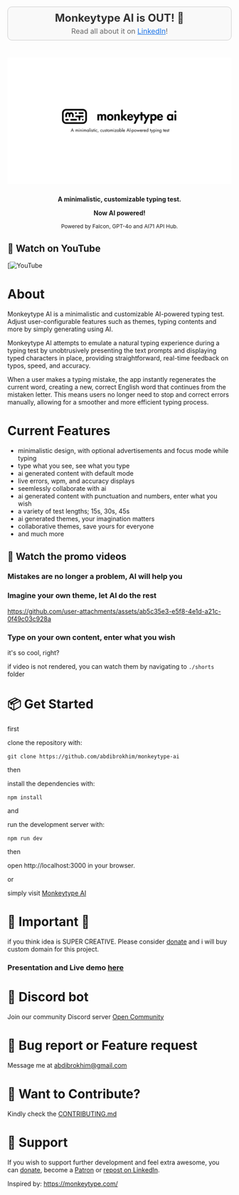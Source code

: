 <div align="center" style="padding: 10px; border: 1px solid #ccc; background-color: #f9f9f9; border-radius: 10px; margin-bottom: 20px;">
    <h2 style="margin: 0; font-size: 24px; color: #333;">Monkeytype AI is OUT! 🎉</h2>
    <p style="margin: 5px 0 0 0; font-size: 16px; color: #666;">Read all about it on <a href="" style="text-decoration: underline; color: #1a73e8;"> LinkedIn</a>!</p>
</div>

<!-- markdownlint-disable MD030 -->

# [![Monkeytype AI](./img/promo.png)](https://monkeytypeai.vercel.app/)

<p align="center"><strong>
    A minimalistic, customizable typing test.
</strong></p>
<p align="center" style="font-size: 14px; font-weight: bold;">
    Now AI powered!
</p>
<p align="center" style="font-size: 12px;">
    Powered by Falcon, GPT-4o and AI71 API Hub.
</p>


## 🚀 Watch on YouTube
[![YouTube]()


# About

Monkeytype AI is a minimalistic and customizable AI-powered typing test. Adjust user-configurable features such as themes, typing contents and more by simply generating using AI.

Monkeytype AI attempts to emulate a natural typing experience during a typing test by unobtrusively presenting the text prompts and displaying typed characters in place, providing straightforward, real-time feedback on typos, speed, and accuracy. 

When a user makes a typing mistake, the app instantly regenerates the current word, creating a new, correct English word that continues from the mistaken letter. This means users no longer need to stop and correct errors manually, allowing for a smoother and more efficient typing process.


# Current Features

- minimalistic design, with optional advertisements and focus mode while typing
- type what you see, see what you type
- ai generated content with default mode
- live errors, wpm, and accuracy displays
- seemlessly collaborate with ai
- ai generated content with punctuation and numbers, enter what you wish
- a variety of test lengths; 15s, 30s, 45s
- ai generated themes, your imagination matters
- collaborative themes, save yours for everyone
- and much more

## 🎥 Watch the promo videos

### Mistakes are no longer a problem, AI will help you

### Imagine your own theme, let AI do the rest

https://github.com/user-attachments/assets/ab5c35e3-e5f8-4e1d-a21c-0f49c03c928a

### Type on your own content, enter what you wish

it's so cool, right?

if video is not rendered, you can watch them by navigating to `./shorts` folder

# 📦 Get Started

first

clone the repository with:

```shell
git clone https://github.com/abdibrokhim/monkeytype-ai
```

then

install the dependencies with:

```shell
npm install
```
and 

run the development server with:

```shell
npm run dev
```

then

open http://localhost:3000 in your browser.

or 

simply visit [Monkeytype AI](https://monkeytypeai.vercel.app/)

# 🦄 Important 🦄

if you think idea is SUPER CREATIVE. Please consider [donate](https://buymeacoffee.com/abdibrokhim/) and i will buy custom domain for this project.

### Presentation and Live demo [here](https://docs.google.com/document/d/1SORmbdm6TMjlaWby9mJBbT5N97G5yBPOpu29G9bZ05w/edit?usp=sharing)

# 🥂 Discord bot

Join our community Discord server [Open Community](https://discord.gg/nVtmDUN2sR)

# 🐞 Bug report or Feature request

Message me at abdibrokhim@gmail.com

# 👋 Want to Contribute?

Kindly check the [CONTRIBUTING.md](https://github.com/abdibrokhim/monkeytype-ai/blob/main/CONTRIBUTING.md)

# 🙏 Support
If you wish to support further development and feel extra awesome, you can [donate](https://buymeacoffee.com/abdibrokhim/), become a [Patron](https://www.patreon.com/abdibrokhim) or [repost on LinkedIn]().


Inspired by: https://monkeytype.com/ 
